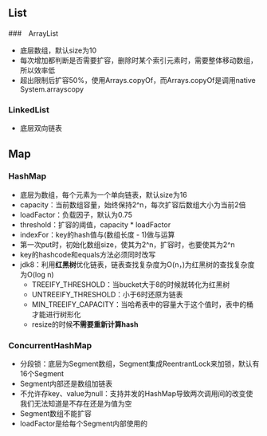 ## List
###　ArrayList
- 底层数组，默认size为10
- 每次增加都判断是否需要扩容，删除时某个索引元素时，需要整体移动数组，所以效率低
- 超出限制后扩容50%，使用Arrays.copyOf，而Arrays.copyOf是调用native System.arrayscopy
### LinkedList
- 底层双向链表

## Map
### HashMap
- 底层为数组，每个元素为一个单向链表，默认size为16
- capacity：当前数组容量，始终保持2^n，每次扩容后数组大小为当前2倍
- loadFactor：负载因子，默认为0.75
- threshold：扩容的阈值，capacity \* loadFactor
- indexFor：key的hash值与(数组长度 \- 1)做与运算
- 第一次put时，初始化数组size，使其为2^n，扩容时，也要使其为2^n
- key的hashcode和equals方法必须同时改写
- jdk8：利用**红黑树**优化链表，链表查找复杂度为O(n，)为红黑树的查找复杂度为O(log n)
  - TREEIFY_THRESHOLD：当bucket大于8的时候就转化为红黑树
  - UNTREEIFY_THRESHOLD：小于6时还原为链表
  - MIN_TREEIFY_CAPACITY：当哈希表中的容量大于这个值时，表中的桶才能进行树形化
  - resize的时候**不需要重新计算hash**
### ConcurrentHashMap
- 分段锁：底层为Segment数组，Segment集成ReentrantLock来加锁，默认有16个Segment
- Segment内部还是数组加链表
- 不允许存key、value为null：支持并发的HashMap导致两次调用间的改变使我们无法知道是不存在还是为值为空
- Segment数组不能扩容
- loadFactor是给每个Segment内部使用的

